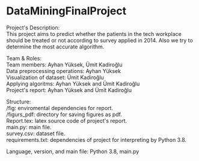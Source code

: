 # DataMiningFinalProject

Project's Description:  <br/>This project aims to predict whether the patients in the tech workplace should be treated or not according to survey applied in 2014. Also we
try to determine the most accurate algorithm. <br/>

Team & Roles:<br/>
Team members: Ayhan Yüksek, Ümit Kadiroğlu <br/>
Data preprocessing operations: Ayhan Yüksek <br/>
Visualization of dataset: Ümit Kadiroğlu <br/>
Applying algoritms: Ayhan Yüksek and Ümit Kadiroğlu <br/>
Project's report: Ayhan Yüksek and Ümit Kadiroğlu <br/>

Structure: <br/>
/fig: enviromental dependencies for report. <br/>
/figurs_pdf: directory for saving figures as pdf. <br/>
Report.tex: latex source code of project's report. <br/>
main.py: main file. <br/>
survey.csv: dataset file. <br/>
requirements.txt: dependencies of project for interpreting by Python 3.8. <br/>

Language, version, and main file: Python 3.8,  main.py
